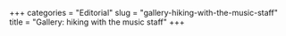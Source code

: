 +++
categories = "Editorial"
slug = "gallery-hiking-with-the-music-staff"
title = "Gallery: hiking with the music staff"
+++


